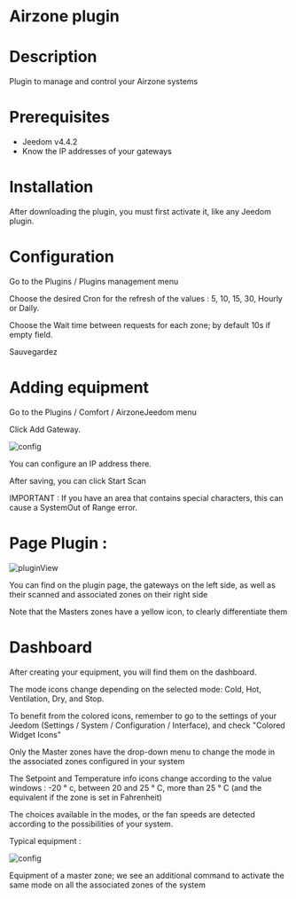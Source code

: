 # Airzone plugin


# Description

Plugin to manage and control your Airzone systems


# Prerequisites

 - Jeedom v4.4.2
 - Know the IP addresses of your gateways


# Installation

After downloading the plugin, you must first activate it, like any Jeedom plugin.


# Configuration

Go to the Plugins / Plugins management menu


Choose the desired Cron for the refresh of the values :  5, 10, 15, 30, Hourly or Daily.

Choose the Wait time between requests for each zone; by default 10s if empty field.

Sauvegardez


# Adding equipment

Go to the Plugins / Comfort / AirzoneJeedom menu


Click Add Gateway.

![config](../images/airzoneEquipement.png)

You can configure an IP address there.

After saving, you can click Start Scan

IMPORTANT : If you have an area that contains special characters, this can cause a SystemOut of Range error.



# Page Plugin :

![pluginView](../images/airzoneEqlogics.png)

You can find on the plugin page, the gateways on the left side, as well as their scanned and associated zones on their right side

Note that the Masters zones have a yellow icon, to clearly differentiate them


# Dashboard


After creating your equipment, you will find them on the dashboard.

The mode icons change depending on the selected mode: Cold, Hot, Ventilation, Dry, and Stop.

To benefit from the colored icons, remember to go to the settings of your Jeedom (Settings / System / Configuration / Interface), and check "Colored Widget Icons"

Only the Master zones have the drop-down menu to change the mode in the associated zones configured in your system

The Setpoint and Temperature info icons change according to the value windows : -20 ° c, between 20 and 25 ° C, more than 25 ° C (and the equivalent if the zone is set in Fahrenheit)

The choices available in the modes, or the fan speeds are detected according to the possibilities of your system.



Typical equipment :

![config](../images/airzoneWidgets.png)


Equipment of a master zone; we see an additional command to activate the same mode on all the associated zones of the system


